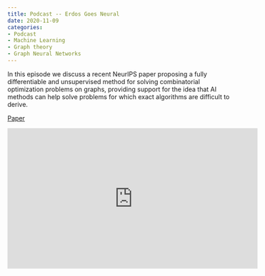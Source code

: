 ```yaml
---
title: Podcast -- Erdos Goes Neural 
date: 2020-11-09
categories:
- Podcast
- Machine Learning 
- Graph theory 
- Graph Neural Networks 
---
```


In this episode we discuss a recent NeurIPS paper proposing a fully differentiable and unsupervised method for solving combinatorial optimization problems on graphs, providing support for the idea that AI methods can help solve problems for which exact algorithms are difficult to derive.

[Paper](https://arxiv.org/pdf/2006.10643.pdf)

<iframe width="560" height="315" src="https://www.youtube.com/embed/XKEr5iwg8vA" frameborder="0" allow="accelerometer; autoplay; clipboard-write; encrypted-media; gyroscope; picture-in-picture" allowfullscreen></iframe>
